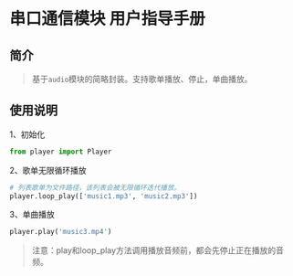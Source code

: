 # 串口通信模块 用户指导手册

## 简介

> 基于`audio`模块的简略封装。支持歌单播放、停止，单曲播放。

## 使用说明

1、初始化

```python
from player import Player
```

2、歌单无限循环播放

```python
# 列表歌单为文件路径，该列表会被无限循环迭代播放。
player.loop_play(['music1.mp3', 'music2.mp3'])
```

3、单曲播放

```python
player.play('music3.mp4')
```

> 注意：play和loop_play方法调用播放音频前，都会先停止正在播放的音频。

